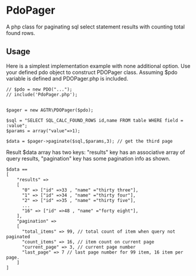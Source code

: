 # PdoPager
A php class for paginating sql select statement results with counting total found rows.

## Usage
Here is a simplest implementation example with none additional option.
Use your defined pdo object to construct PDOPager class. Assuming $pdo variable is defined and PDOPager.php is included.

    // $pdo = new PDO("...");
    // include('PdoPager.php');
  
    
    $pager = new AGTR\PDOPager($pdo);

    $sql = "SELECT SQL_CALC_FOUND_ROWS id,name FROM table WHERE field = :value";
    $params = array("value"=>1);

    $data = $pager->paginate($sql,$params,3); // get the third page 
  
  Result $data array has two keys: "results" key has an associative array of query results, "pagination" key has some pagination info as shown. 
  
    $data == 
    [ 
        "results" => 
        [ 
          "0" => ["id" =>33 , "name" ="thirty three"], 
          "1" => ["id" =>34 , "name" ="thirty four"],
          "2" => ["id" =>35 , "name" ="thirty five"],
          ...
          "16" => ["id" =>48 , "name" ="forty eight"],
        ],
        "pagination" => 
        [
          "total_items" => 99, // total count of item when query not paginated
          "count_items" => 16, // item count on current page
          "current_page" => 3, // current page number
          "last_page" => 7 // last page number for 99 item, 16 item per page. 
        ]
    ]
    
